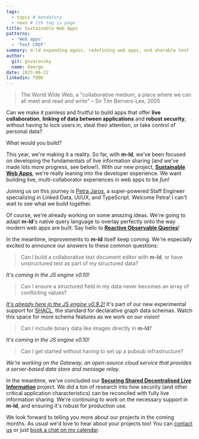 ```yaml
---
tags:
  - topic # mandatory
  - news # 1th tag is page
title: Sustainable Web Apps
patterns:
  - 'Web apps'
  - 'Text CRDT'
summary: m-ld expanding again, redefining web apps, and sharable text
author:
  git: gsvarovsky
  name: George
date: 2023-06-22
linkedin: TODO
---
```

> The World Wide Web, a "collaborative medium, a place where we can all meet and read and write" – Sir Tim Berners-Lee, 2005

Can we make it painless and fruitful to build apps that offer **live collaboration**, **linking of data between applications** and **robust security**, without having to lock users in, steal their attention, or take control of personal data?

What would you build?

This year, we're making it a reality. So far, with **m-ld**, we've been focused on developing the fundamentals of live information sharing (and we've made lots more progress, see below!). With our new project, [**Sustainable Web Apps**](https://github.com/m-ld/sustainable-web-apps), we're really leaning into the developer experience. We want building live, multi-collaborator experiences in web apps to be _fun_!

Joining us on this journey is [Petra Jaros](https://peeja.com/what-i-ve-been-working-on/), a super-powered Staff Engineer specializing in Linked Data, UI/UX, and TypeScript. Welcome Petra! I can't wait to see what we build together.

Of course, we're already working on some amazing ideas. We're going to adapt **m-ld**'s native query language to overlay perfectly onto the way modern web apps are built. Say hello to [**Reactive Observable Queries**](https://github.com/m-ld/sustainable-web-apps/blob/main/spec/design/xql.md)!
 
In the meantime, improvements to **m-ld** itself keep coming. We're especially excited to announce our answers to these common questions:

> Can I build a collaborative text document editor with **m-ld**, or have unstructured text as part of my structured data?

_It's coming in the JS engine v0.10!_

> Can I ensure a structured field in my data never becomes an array of conflicting values?

[_It's already here in the JS engine v0.9.2!_](https://js.m-ld.org/classes/shapeconstrained.html) It's part of our new experimental support for [SHACL](https://www.w3.org/TR/shacl/), the standard for declarative graph data schemas. Watch this space for more schema features as we work on our vision!
 
> Can I include binary data like images directly in **m-ld**?

_It's coming in the JS engine v0.10!_
 
> Can I get started without having to set up a pubsub infrastructure?

_We're working on the Gateway, an open-source cloud service that provides a server-based data store and message relay._

In the meantime, we've concluded our [**Securing Shared Decentralised Live Information**](https://github.com/m-ld/m-ld-security-spec) project. We did a ton of research into how security (and other critical application characteristics) can be reconciled with fully live information sharing. We're continuing to work on the necessary support in **m-ld**, and ensuring it's robust for production use.

We look forward to telling you more about our projects in the coming months. As usual we'd love to hear about your projects too! You can [contact us](/hello/) or just [book a chat on my calendar](https://bit.ly/m-ld-george-appointments).